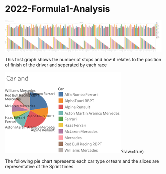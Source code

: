 # 2022-Formula1-Analysis
![alt text](https://github.com//Spakicey/2022-Formula1-Analysis/blob/ajl_branch/2021%20Stops%20and%20position.png?raw=true)

This first graph shows the number of stops and how it relates to the position of finish of the driver and seperated by each race

![alt text](https://github.com/Spakicey/2022-Formula1-Analysis/blob/ajl_branch/Car%20and%20.png)?raw=true)

The following pie chart represents each car type or team and the slices are representative of the Sprint times
